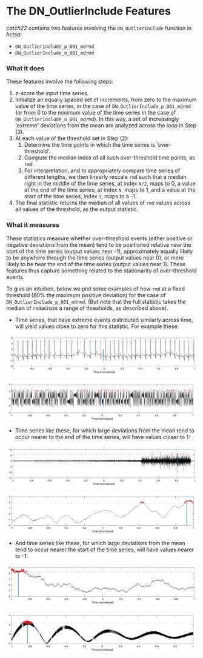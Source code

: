 # The DN\_OutlierInclude Features

_catch22_ contains two features involving the `DN_OutlierInclude` function in  _hctsa:_

* `DN_OutlierInclude_p_001_mdrmd`
* `DN_OutlierInclude_n_001_mdrmd`

### What it does

These features involve the following steps:

1. _z_-score the input time series.
2. Initialize an equally spaced set of increments, from zero to the maximum value of the time series, in the case of `DN_OutlierInclude_p_001_mdrmd` \(or from 0 to the minimum value of the time series in the case of `DN_OutlierInclude_n_001_mdrmd`\). In this way, a set of increasingly 'extreme' deviations from the mean are analyzed across the loop in Step \(3\).
3. At each value of the threshold set in Step \(2\):
   1. Determine the time points in which the time series is 'over-threshold'.
   2. Compute the median index of all such over-threshold time points, as `rmd` .
   3. For interpretation, and to appropriately compare time series of different lengths, we then linearly rescale `rmd` such that a median right in the middle of the time series, at index `N/2`, maps to 0, a value at the end of the time series, at index `N`, maps to 1, and a value at the start of the time series, index `1`, maps to a -1.
4. The final statistic returns the median of all values of `rmd` values across all values of the threshold, as the output statistic.

### What it measures

These statistics measure whether over-threshold events \(either positive or negative deviations from the mean\) tend to be positioned relative near the start of the time series \(output values near -1\), approximately equally likely to be anywhere through the time series \(output values near 0\), or more likely to be near the end of the time series \(output values near 1\). These features thus capture something related to the stationarity of over-threshold events.

To give an intuition, below we plot some examples of how `rmd` at a fixed threshold \(80% the maximum positive deviation\) for the case of `DN_OutlierInclude_p_001_mdrmd`. \(But note that the full statistic takes the median of `rmd`across a range of thresholds, as described above\).

* Time series, that have extreme events distributed similarly across time, will yield values close to zero for this statistic. For example these:

![](../.gitbook/assets/image%20%283%29.png)

![](../.gitbook/assets/image%20%284%29.png)

* Time series like these, for which large deviations from the mean tend to occur nearer to the end of the time series, will have values closer to 1:

![](../.gitbook/assets/image%20%281%29.png)

![](../.gitbook/assets/image%20%282%29.png)

* And time series like these, for which large deviations from the mean tend to occur nearer the start of the time series, will have values nearer to -1:

![](../.gitbook/assets/image%20%286%29.png)

![](../.gitbook/assets/image.png)



